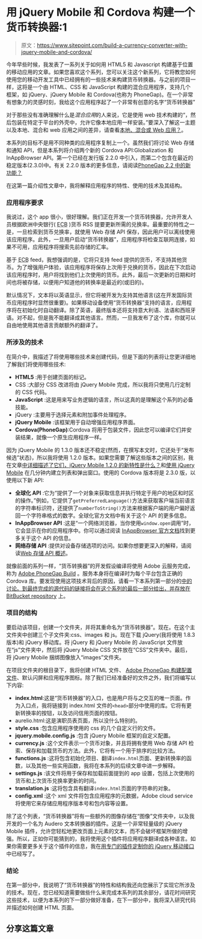 # 用 jQuery Mobile 和 Cordova 构建一个货币转换器:1

> 原文：<https://www.sitepoint.com/build-a-currency-converter-with-jquery-mobile-and-cordova/>

今年早些时候，我发表了一系列关于如何用 HTML5 和 Javascript 构建基于位置的移动应用的文章。如果您喜欢这个系列，您可以关注这个新系列，它将教您如何使用您的移动开发工具中已经拥有的一些技术来构建货币转换器。与之前的项目一样，这将是一个由 HTML、CSS 和 JavaScript 构建的混合应用程序，支持几个框架，如 jQuery、jQuery Mobile 和 Cordova(也称为 PhoneGap)。在一个非常有想象力的灵感时刻，我给这个应用程序起了一个非常有创意的名字“货币转换器”

对于那些没有准确理解什么是*混合应用*的人来说，它是使用 web 技术构建的<q cite="https://www.sitepoint.com/native-hybrid-or-web-apps/">，然后包装在特定于平台的外壳中，允许它像本地应用一样安装。</q>要深入了解这一主题以及本地、混合和 web 应用之间的差异，请查看[本地、混合或 Web 应用？](https://www.sitepoint.com/native-hybrid-or-web-apps/)。

本系列的目标不是用不同种类的应用程序复制上一个。虽然我们将讨论 Web 存储和通知 API，但是本系列将介绍两个新的 Cordova API:Globalization 和 InAppBrowser API。第一个已经在发行版 2.2.0 中引入，而第二个包含在最近的稳定版本(2.3.0)中。有关 2.2.0 版本的更多信息，请阅读[PhoneGap 2.2 中的新功能？](https://www.sitepoint.com/whats-new-in-phonegap-2-2/ "What’s New in PhoneGap 2.2?")

在这第一篇介绍性文章中，我将解释应用程序的特性、使用的技术及其结构。

### 应用程序要求

我说过，这个 app 很小，很好理解。我们正在开发一个货币转换器，允许开发人员根据欧洲中央银行( <abbr title="European Central Bank">ECB</abbr> )货币 RSS 提要更新所需的兑换率。最重要的特性之一是，一旦检索到货币兑换率，就使用 Web 存储 API 保存，因此用户可以离线使用该应用程序。此外，一旦用户启动“货币转换器”，应用程序将检查互联网连接，如果不可用，应用程序将搜索先前存储的汇率。

基于 <abbr title="European Central Bank">ECB</abbr> feed，我想强调的是，它将只支持 feed 提供的货币，不支持其他货币。为了增强用户体验，该应用程序将保存上次用于兑换的货币，因此在下次启动该应用程序时，用户将找到他们上次使用的货币。此外，最后一次更新的日期和时间也将被存储，以便用户知道他的转换率是最近的(或旧的)。

默认情况下，文本将以英语显示，但它将被开发为支持其他语言(这在开发国际货币应用程序时显然很重要)。如果移动设备使用“货币转换器”支持的语言，应用程序将在初始化时自动翻译。除了英语，最终版本还将支持意大利语、法语和西班牙语。对不起，但是我不能翻译成其他语言。然而，一旦我发布了这个库，你就可以自由地使用其他语言贡献额外的翻译了。

### 所涉及的技术

在简介中，我描述了将使用哪些技术来创建代码，但是下面的列表将让您更详细地了解我们将使用哪些技术:

*   **HTML5** :用于创建页面的标记。
*   CSS :大部分 CSS 改进将由 jQuery Mobile 完成，所以我将只使用几行定制的 CSS 代码。
*   **JavaScript** :这是用来写业务逻辑的语言，所以这真的是理解这个系列的必备技能。
*   jQuery :主要用于选择元素和附加事件处理程序。
*   **jQuery Mobile** :该框架用于自动增强应用程序界面。
*   **Cordova(PhoneGap)**:Cordova 将用于包装文件，因此您可以编译它们并安装结果，就像一个原生应用程序一样。

因为 jQuery Mobile 的 1.3.0 版本还不稳定(然而，在撰写本文时，它还处于“发布候选”状态)，所以我将使用 1.2.0 版本。如果您需要了解这些版本之间的区别，我在文章[中详细描述了它们，jQuery Mobile 1.2.0 的新特性是什么？](https://www.sitepoint.com/whats-new-in-jquery-mobile-1-2-0/ "What’s New in jQuery Mobile 1.2.0?")和[使用 jQuery Mobile](https://www.sitepoint.com/working-with-jquery-mobile-1-2-0/ "Build Lists and Popups in Minutes Using jQuery Mobile") 在几分钟内建立列表和弹出窗口。使用的 Cordova 版本将是 2.3.0 版，以使用以下新 API:

*   **全球化 API** :它为<q cite="http://docs.phonegap.com/en/2.3.0/cordova_globalization_globalization.md.html#Globalization">提供了一个对象来获取信息并执行特定于用户的地区和时区的操作。</q>例如，它提供了`getPreferredLanguage()`方法来获取客户端当前语言的字符串标识符，还提供了`numberToString()`方法来根据客户端的用户偏好返回一个字符串格式的数字。全球化官方文档中有关于这个 API 的更多信息。
*   **InAppBrowser API** :这是<q cite="http://docs.phonegap.com/en/2.3.0/cordova_inappbrowser_inappbrowser.md.html#InAppBrowser">一个网络浏览器，当你使用`window.open`调用</q>时，它会显示在你的应用程序中。你可以通过阅读 [InAppBrowser 官方文档](http://docs.phonegap.com/en/2.3.0/cordova_inappbrowser_inappbrowser.md.html#InAppBrowser)找到更多关于这个 API 的信息。
*   **网络存储 API** :提供对设备存储选项的访问。如果你想要更深入的解释，请阅读[Web 存储 API 概述](https://www.sitepoint.com/an-overview-of-the-web-storage-api/ "An Overview of the Web Storage API")。

就像前面的系列一样，“货币转换器”的开发假设编译将使用 Adobe 云服务完成，称为 [Adobe PhoneGap Build](http://build.phonegap.com "Adobe PhoneGap Build") 。服务本身将在编译时为每个平台包含正确的 Cordova 库。要发现使用这项技术背后的原因，请看一下本系列第一部分的[中的讨论。到最终完成的源代码的链接将会在这个系列的最后一部分给出，并存放在](https://www.sitepoint.com/build-a-location-based-mobile-app-with-html5-and-javascript-part-1/ "Build a Location-Based Mobile App With HTML5 and Javascript: Part 1") [BitBucket repository](https://bitbucket.org/AurelioDeRosa "Aurelio De Rosa's repository") 上。

### 项目的结构

要启动该项目，创建一个文件夹，并将其重命名为“货币转换器”。现在。在这个主文件夹中创建三个子文件夹:css、images 和 js。现在下载 jQuery(我将使用 1.8.3 版本)和 jQuery 移动库。将 jQuery 和 jQuery Mobile 的 JavaScript 文件放在“js”文件夹中，然后将 jQuery Mobile CSS 文件放在“CSS”文件夹中。最后，将 jQuery Mobile 捆绑图像放入“images”文件夹。

在项目文件夹的根目录下，我将创建 HTML 文件、 [Adobe PhoneGap 构建配置文件](https://build.phonegap.com/docs/config-xml "Adobe PhoneGap Build configuration file")、默认闪屏和应用程序图标。除了我们已经准备好的文件之外，我们将编写以下内容:

*   **index.html**:这是“货币转换器”的入口，也是用户将与之交互的唯一页面。作为入口点，我将链接到 index.html 文件的`<head>`部分中使用的库。它将有更新转换率的按钮，以及访问信用页面的按钮。
*   aurelio.html:这是演职员表页面，所以没什么特别的。
*   **style.css** :包含应用程序使用的 css 的几个自定义行的文件。
*   **jquery.mobile.config.js** :包含 jQuery Mobile 框架的自定义配置。
*   **currency.js** :这个文件表示一个货币对象，并且将拥有使用 Web 存储 API 检索、保存和加载货币的方法。此外，它将有一个用于排序的比较方法。
*   **functions.js** :这将包含初始化项目、翻译`index.html`页面、更新转换率的函数，以及其他一些实用函数，我将在本系列的后续文章中进一步解释。
*   **settings.js** :该文件将用于保存和加载前面提到的 app 设置，包括上次使用的货币和上次货币兑换率更新的时间。
*   **translation.js** :这将包含具有翻译`index.html`页面的字符串的对象。
*   **config.xml** :这个 xml 文件将包含应用程序的元数据，Adobe cloud service 将使用它来存储应用程序版本号和包内容等设置。

除了这个列表，“货币转换器”将有一些额外的图像存储在“图像”文件夹中，以及我开发的一个名为 Audero 文本转换器的插件。这是一个非常轻量级的 jQuery Mobile 插件，允许您轻松地更改页面上元素的文本，而不会破坏框架所做的增强。所以，正如你可能猜到的，我将使用这个插件将应用程序翻译成各种语言。如果你需要更多关于这个插件的信息，我在[用专门的插件定制你的 jQuery 移动接口](https://www.sitepoint.com/how-to-change-texts-in-your-jquery-mobile-apps-without-breaking-widgets/ "Customize Your jQuery Mobile Interface with Specialized Plugins")中已经写了。

### 结论

在第一部分中，我说明了“货币转换器”的特性和结构我还向您展示了实现它所涉及的技术。现在，您已经知道需要做些什么来完成本系列的其余部分，请花时间研究这些技术，以便为本系列的下一部分做好准备，在下一部分中，我将深入研究代码并描述如何创建 HTML 页面。

## 分享这篇文章
